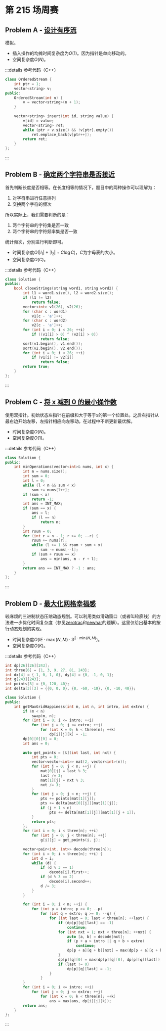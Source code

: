 # 第 215 场周赛

## Problem A - [设计有序流](https://leetcode.cn/problems/design-an-ordered-stream/)

模拟。

- 插入操作的均摊时间复杂度为$O(1)$。因为指针是单向移动的。
- 空间复杂度$O(N)$。

:::details 参考代码（C++）

```cpp
class OrderedStream {
    int ptr = 1;
    vector<string> v;
public:
    OrderedStream(int n) {
        v = vector<string>(n + 1);
    }
    
    vector<string> insert(int id, string value) {
        v[id] = value;
        vector<string> ret;
        while (ptr < v.size() && !v[ptr].empty())
            ret.emplace_back(v[ptr++]);
        return ret;
    }
};
```

:::

## Problem B - [确定两个字符串是否接近](https://leetcode.cn/problems/determine-if-two-strings-are-close/)

首先判断长度是否相等。在长度相等的情况下，题目中的两种操作可以理解为：

1. 对字符串进行任意排列
2. 交换两个字符的频次

所以实际上，我们需要判断的是：

1. 两个字符串的字符集是否一致
2. 两个字符串的字符频率集是否一致

统计频次，分别进行判断即可。

- 时间复杂度$O(|l_1|+|l_2|+C\log C)$，$C$为字母表的大小。
- 空间复杂度$O(C)$。

:::details 参考代码（C++）

```cpp
class Solution {
public:
    bool closeStrings(string word1, string word2) {
        int l1 = word1.size(), l2 = word2.size();
        if (l1 != l2)
            return false;
        vector<int> v1(26), v2(26);
        for (char c : word1)
            v1[c - 'a']++;
        for (char c : word2)
            v2[c - 'a']++;
        for (int i = 0; i < 26; ++i)
            if ((v1[i] > 0) ^ (v2[i] > 0))
                return false;
        sort(v1.begin(), v1.end());
        sort(v2.begin(), v2.end());
        for (int i = 0; i < 26; ++i)
            if (v1[i] != v2[i])
                return false;
        return true;
    }
};     
```

:::

## Problem C - [将 x 减到 0 的最小操作数](https://leetcode.cn/problems/minimum-operations-to-reduce-x-to-zero/)

使用双指针。初始状态左指针在前缀和大于等于$x$的第一个位置处。之后右指针从最右边开始左移，左指针相应向左移动。在过程中不断更新最优解。

- 时间复杂度$O(N)$。
- 空间复杂度$O(1)$。

:::details 参考代码（C++）

```cpp
class Solution {
public:
    int minOperations(vector<int>& nums, int x) {
        int n = nums.size();
        int sum = 0;
        int l = 0;
        while (l < n && sum < x)
            sum += nums[l++];
        if (sum < x)
            return -1;
        int ans = INT_MAX;
        if (sum == x) {
            ans = l;
            if (l == n)
                return n;
        }
        int rsum = 0;
        for (int r = n - 1; r >= 0; --r) {
            rsum += nums[r];
            while (l >= 1 && rsum + sum > x)
                sum -= nums[--l];
            if (sum + rsum == x)
                ans = min(ans, n - r + l);
        }
        return ans == INT_MAX ? -1 : ans;
    }
};
```

:::

## Problem D - [最大化网格幸福感](https://leetcode.cn/problems/maximize-grid-happiness/)

较麻烦的三进制状态压缩动态规划。可以利用类似滑动窗口（或者叫轮廓线）的方法进一步优化时间复杂度（参见[zerotrac](https://leetcode.cn/problems/maximize-grid-happiness/solution/zui-da-hua-wang-ge-xing-fu-gan-by-zerotrac2/)和[newhar](https://leetcode.cn/problems/maximize-grid-happiness/solution/you-yi-chong-zhuang-ya-jiao-zuo-hua-dong-chuang-ko/)的题解）。这里仅给出基本的按行动态规划的实现。

- 时间复杂度$O(IE\cdot\max(N,M)\cdot3^{2\cdot\min(N,M)})$。
- 空间复杂度$O(K)$。

:::details 参考代码（C++）

```cpp
int dp[26][26][243];
int three[6] = {1, 3, 9, 27, 81, 243};
int dx[4] = {-1, 0, 1, 0}, dy[4] = {0, -1, 0, 1};
int g[243][243];
int points[3] = {0, 120, 40};
int delta[3][3] = {{0, 0, 0}, {0, -60, -10}, {0, -10, 40}};

class Solution {
public:
    int getMaxGridHappiness(int m, int n, int intro, int extro) {
        if (m < n)
            swap(m, n);
        for (int i = 0; i <= intro; ++i)
            for (int j = 0; j <= extro; ++j)
                for (int k = 0; k < three[n]; ++k)
                    dp[i][j][k] = -1;
        dp[0][0][0] = 0;
        int ans = 0;
        
        auto get_points = [&](int last, int nxt) {
            int pts = 0;
            vector<vector<int>> mat(2, vector<int>(n));
            for (int j = 0; j < n; ++j) {
                mat[0][j] = last % 3;
                last /= 3;
                mat[1][j] = nxt % 3;
                nxt /= 3;
            }
            for (int j = 0; j < n; ++j) {
                pts += points[mat[1][j]];
                pts += delta[mat[0][j]][mat[1][j]];
                if (j + 1 < n)
                    pts += delta[mat[1][j]][mat[1][j + 1]];
            }
            return pts;
        };
        for (int i = 0; i < three[n]; ++i)
            for (int j = 0; j < three[n]; ++j)
                g[i][j] = get_points(i, j);
        
        vector<pair<int, int>> decode(three[n]);
        for (int i = 0; i < three[n]; ++i) {
            int d = i;
            while (d) {
                if (d % 3 == 1)
                    decode[i].first++;
                if (d % 3 == 2)
                    decode[i].second++;
                d /= 3;
            }
        }
        
        for (int i = 0; i < m; ++i) {
            for (int p = intro; p >= 0; --p)
                for (int q = extro; q >= 0; --q) {
                    for (int last = 0; last < three[n]; ++last) {
                        if (dp[p][q][last] == -1)
                            continue;
                        for (int nxt = 1; nxt < three[n]; ++nxt) {
                            auto [a, b] = decode[nxt];
                            if (p + a > intro || q + b > extro)
                                continue;
                            dp[p + a][q + b][nxt] = max(dp[p + a][q + b][nxt], dp[p][q][last] + g[last][nxt]);
                        }
                        dp[p][q][0] = max(dp[p][q][0], dp[p][q][last]);
                        if (last != 0)
                            dp[p][q][last] = -1;
                    }
                }
        }
        for (int i = 0; i <= intro; ++i)
            for (int j = 0; j <= extro; ++j)
                for (int k = 0; k < three[n]; ++k)
                    ans = max(ans, dp[i][j][k]);
        return ans;
    }
};
```

:::

